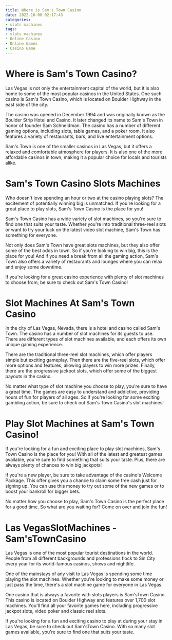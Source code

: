 ```yaml
---
title: Where is Sam's Town Casino
date: 2022-10-08 02:17:43
categories:
- slots machines
tags:
- slots machines
- Online Casino
- Online Games
- Casino Game
---
```



#  Where is Sam's Town Casino?

Las Vegas is not only the entertainment capital of the world, but it is also home to some of the most popular casinos in the United States. One such casino is Sam's Town Casino, which is located on Boulder Highway in the east side of the city.

The casino was opened in December 1994 and was originally known as the Boulder Strip Hotel and Casino. It later changed its name to Sam's Town in honor of founder Sam Schneidman. The casino has a number of different gaming options, including slots, table games, and a poker room. It also features a variety of restaurants, bars, and live entertainment options.

Sam's Town is one of the smaller casinos in Las Vegas, but it offers a relaxed and comfortable atmosphere for players. It is also one of the more affordable casinos in town, making it a popular choice for locals and tourists alike.

#  Sam's Town Casino Slots Machines

Who doesn't love spending an hour or two at the casino playing slots? The excitement of potentially winning big is unmatched. If you're looking for a great place to play slots, Sam's Town Casino is the place for you!

Sam's Town Casino has a wide variety of slot machines, so you're sure to find one that suits your taste. Whether you're into traditional three-reel slots or want to try your luck on the latest video slot machine, Sam's Town has something for everyone.

Not only does Sam's Town have great slots machines, but they also offer some of the best odds in town. So if you're looking to win big, this is the place for you! And if you need a break from all the gaming action, Sam's Town also offers a variety of restaurants and lounges where you can relax and enjoy some downtime.

If you're looking for a great casino experience with plenty of slot machines to choose from, be sure to check out Sam's Town Casino!

#  Slot Machines At Sam's Town Casino

In the city of Las Vegas, Nevada, there is a hotel and casino called Sam's Town. The casino has a number of slot machines for its guests to use. There are different types of slot machines available, and each offers its own unique gaming experience.

There are the traditional three-reel slot machines, which offer players simple but exciting gameplay. Then there are the five-reel slots, which offer more options and features, allowing players to win more prizes. Finally, there are the progressive jackpot slots, which offer some of the biggest payouts in the casino.

No matter what type of slot machine you choose to play, you're sure to have a great time. The games are easy to understand and addictive, providing hours of fun for players of all ages. So if you're looking for some exciting gambling action, be sure to check out Sam's Town Casino's slot machines!

#  Play Slot Machines at Sam's Town Casino!

If you're looking for a fun and exciting place to play slot machines, Sam's Town Casino is the place for you! With all of the latest and greatest games available, you're sure to find something that suits your taste. Plus, there are always plenty of chances to win big jackpots!

If you're a new player, be sure to take advantage of the casino's Welcome Package. This offer gives you a chance to claim some free cash just for signing up. You can use this money to try out some of the new games or to boost your bankroll for bigger bets.

No matter how you choose to play, Sam's Town Casino is the perfect place for a good time. So what are you waiting for? Come on over and join the fun!

#  Las VegasSlotMachines - Sam'sTownCasino

Las Vegas is one of the most popular tourist destinations in the world. People from all different backgrounds and professions flock to Sin City every year for its world-famous casinos, shows and nightlife.

One of the mainstays of any visit to Las Vegas is spending some time playing the slot machines. Whether you're looking to make some money or just pass the time, there's a slot machine game for everyone in Las Vegas.

One casino that is always a favorite with slots players is Sam'sTown Casino. This casino is located on Boulder Highway and features over 1,700 slot machines. You'll find all your favorite games here, including progressive jackpot slots, video poker and classic reel slots.

If you're looking for a fun and exciting casino to play at during your stay in Las Vegas, be sure to check out Sam'sTown Casino. With so many slot games available, you're sure to find one that suits your taste.